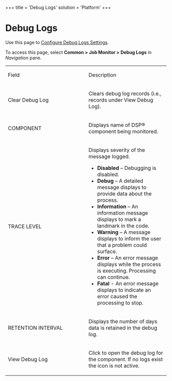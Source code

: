 +++
title = 'Debug Logs'
solution = 'Platform'
+++

# Debug Logs

<div class="use">

Use this page to [Configure Debug Logs
Settings](../Use_Cases/Configure_Debug_Logs_Settings).

</div>

To access this page, select <span style="font-weight: bold;">Common \>
Job Monitor \> Debug Logs</span> in
<span style="font-style: italic;">Navigation</span> pane.

<table>
<colgroup>
<col style="width: 50%" />
<col style="width: 50%" />
</colgroup>
<tbody>
<tr class="odd">
<td><p>Field</p></td>
<td><p>Description</p></td>
</tr>
<tr class="even">
<td><p>Clear Debug Log</p></td>
<td><p>Clears debug log records (i.e., records under View Debug Log).</p></td>
</tr>
<tr class="odd">
<td><p>COMPONENT</p></td>
<td><p>Displays name of DSP® component being monitored. </p></td>
</tr>
<tr class="even">
<td><p>TRACE LEVEL</p></td>
<td><p>Displays severity of the message logged.</p>
<ul>
<li><span style="font-weight: bold;">Disabled</span> – Debugging is disabled.</li>
<li><span style="font-weight: bold;">Debug</span> – A detailed message displays to provide data about the process.</li>
<li><span style="font-weight: bold;">Information</span> – An information message displays to mark a landmark in the code.</li>
<li><span style="font-weight: bold;">Warning</span> – A message displays to inform the user that a problem could surface.</li>
<li><span style="font-weight: bold;">Error</span> – An error message displays while the process is executing. Processing can continue.</li>
<li><span style="font-weight: bold;">Fatal</span> - An error message displays to indicate an error caused the processing to stop.</li>
</ul></td>
</tr>
<tr class="odd">
<td><p>RETENTION INTERVAL</p></td>
<td><p>Displays the number of days data is retained in the debug log.</p></td>
</tr>
<tr class="even">
<td><p>View Debug Log</p></td>
<td><p>Click to open the debug log for the component. If no logs exist the icon is not active.</p></td>
</tr>
</tbody>
</table>
